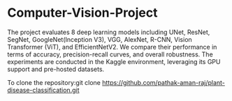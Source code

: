 # Computer-Vision-Project

The project evaluates 8 deep learning models including UNet, ResNet, SegNet, GoogleNet(Inception V3), VGG, AlexNet, R-CNN, Vision Transformer (ViT), and EfficientNetV2. We compare their performance in terms of accuracy, precision-recall curves, and overall robustness. The experiments are conducted in the Kaggle environment, leveraging its GPU support and pre-hosted datasets.


To clone the repository:git clone https://github.com/pathak-aman-raj/plant-disease-classification.git
